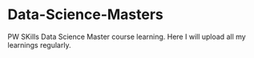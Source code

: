 # Data-Science-Masters
PW SKills Data Science Master course learning. Here I will upload all my learnings regularly.
